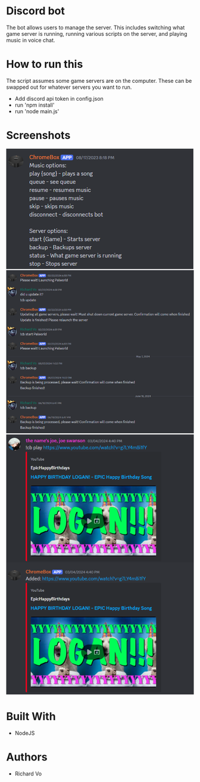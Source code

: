 # Discord bot
The bot allows users to manage the server. 
This includes switching what game server is running, running various scripts on the server, and playing music in voice chat.

# How to run this
The script assumes some game servers are on the computer. These can be swapped out for whatever servers you want to run.
* Add discord api token in config.json
* run 'npm install'
* run 'node main.js'

# Screenshots
![](Images/HomeLab_2.png)
![](Images/HomeLab_3.png)
![](Images/HomeLab_4.png)

# Built With
* NodeJS

# Authors
* Richard Vo
